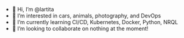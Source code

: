 - 👋 Hi, I’m @lartita
- 👀 I’m interested in cars, animals, photography, and DevOps
- 🌱 I’m currently learning CI/CD, Kubernetes, Docker, Python, NRQL
- 💞️ I’m looking to collaborate on nothing at the moment! 

<!---
lartita/lartita is a ✨ special ✨ repository because its `README.md` (this file) appears on your GitHub profile.
You can click the Preview link to take a look at your changes.
--->
